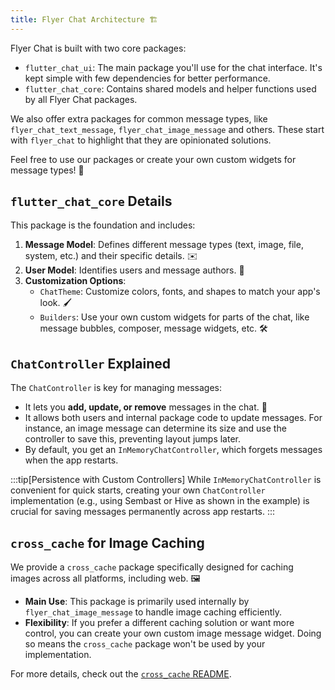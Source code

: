 ```yaml
---
title: Flyer Chat Architecture 🏗️
---
```


Flyer Chat is built with two core packages:

*   `flutter_chat_ui`: The main package you'll use for the chat interface. It's kept simple with few dependencies for better performance.
*   `flutter_chat_core`: Contains shared models and helper functions used by all Flyer Chat packages.

We also offer extra packages for common message types, like `flyer_chat_text_message`, `flyer_chat_image_message` and others. These start with `flyer_chat` to highlight that they are opinionated solutions.

Feel free to use our packages or create your own custom widgets for message types! 🎨

## `flutter_chat_core` Details

This package is the foundation and includes:

1.  **Message Model**: Defines different message types (text, image, file, system, etc.) and their specific details. ✉️
2.  **User Model**: Identifies users and message authors. 👤
3.  **Customization Options**:
    *   `ChatTheme`: Customize colors, fonts, and shapes to match your app's look. 🖌️
    *   `Builders`: Use your own custom widgets for parts of the chat, like message bubbles, composer, message widgets, etc. 🛠️

## `ChatController` Explained

The `ChatController` is key for managing messages:

*   It lets you **add, update, or remove** messages in the chat. 🔄
*   It allows both users and internal package code to update messages. For instance, an image message can determine its size and use the controller to save this, preventing layout jumps later.
*   By default, you get an `InMemoryChatController`, which forgets messages when the app restarts.

:::tip[Persistence with Custom Controllers]
While `InMemoryChatController` is convenient for quick starts, creating your own `ChatController` implementation (e.g., using Sembast or Hive as shown in the example) is crucial for saving messages permanently across app restarts.
:::

## `cross_cache` for Image Caching

We provide a `cross_cache` package specifically designed for caching images across all platforms, including web. 🖼️

*   **Main Use**: This package is primarily used internally by `flyer_chat_image_message` to handle image caching efficiently.
*   **Flexibility**: If you prefer a different caching solution or want more control, you can create your own custom image message widget. Doing so means the `cross_cache` package won't be used by your implementation.

For more details, check out the [`cross_cache` README](https://github.com/flyerhq/flutter_chat_ui/blob/main/packages/cross_cache/README.md).

